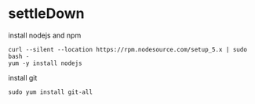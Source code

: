 # settleDown
install nodejs and npm
~~~
curl --silent --location https://rpm.nodesource.com/setup_5.x | sudo bash -
yum -y install nodejs
~~~

install git
~~~
sudo yum install git-all
~~~
